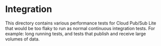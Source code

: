 # Integration

This directory contains various performance tests for Cloud Pub/Sub Lite that
would be too flaky to run as normal continuous integration tests. For example:
long running tests, and tests that publish and receive large volumes of data.
